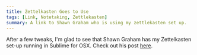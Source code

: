 ```yaml
---
title: Zettelkasten Goes to Use
tags: [Link, Notetaking, Zettlekasten]
summary: A link to Shawn Graham who is using my zettlekasten set up.
---
```


After a few tweaks, I'm glad to see that Shawn Graham has my
Zettelkasten set-up running in Sublime for OSX.  Check out his post
[here][].

[here]: http://electricarchaeology.ca/2015/07/01/zettelkasten-in-sublime-a-note-on-dan-shefflers-script/

